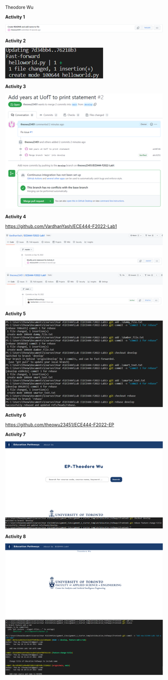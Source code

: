 Theodore Wu

**Activity 1**

![](images/Activity1.png)

**Activity 2**

![](images/Activity2.png)

**Activity 3**

![](images/Activity3.png)

**Activity 4**

https://github.com/VardhanYash/ECE444-F2022-Lab1

![](images/Activity4_1.png)

![](images/Activity4_2.png)

**Activity 5**

![](images/Activity5.png)

**Activity 6**

https://github.com/theowu23451/ECE444-F2022-EP

**Activity 7**

![](images/Activity7_1.png)
![](images/Activity7_2.png)

**Activity 8**

![](images/Activity8_1.png)
![](images/Activity8_2.png)